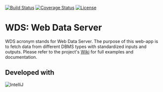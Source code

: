 [![Build Status](https://travis-ci.org/FENIX-Platform/wds.svg?branch=development)](https://travis-ci.org/FENIX-Platform/wds)
[![Coverage Status](https://coveralls.io/repos/FENIX-Platform/wds/badge.svg?branch=development&service=github)](https://coveralls.io/github/FENIX-Platform/wds?branch=development)
[![License](http://img.shields.io/:license-GPL2-green.svg)](http://doge.mit-license.org)

WDS: Web Data Server
====================

WDS acronym stands for Web Data Server. The purpose of this web-app is to fetch data from different DBMS types with standardized inputs and outputs. Please refer to the project's [Wiki](https://github.com/FENIX-Platform/wds/wiki) for full examples and documentation.

Developed with 
--------------
![IntelliJ](http://www.jetbrains.com/idea/docs/logo_intellij_idea.png)